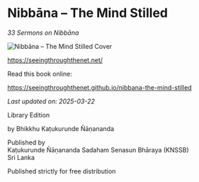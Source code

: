 # Nibbāna – The Mind Stilled

*33 Sermons on Nibbāna*

<div class="titlepage-cover">

![Nibbāna – The Mind Stilled Cover](desktop-cover.jpg)

</div>

<https://seeingthroughthenet.net/>

Read this book online:

<https://seeingthroughthenet.github.io/nibbana-the-mind-stilled>

<div>
<p><em>Last updated on: 2025-03-22</em></p>
</div>

Library Edition

by Bhikkhu Kaṭukurunde Ñāṇananda

Published by \
Kaṭukurunde Ñāṇananda Sadaham Senasun Bhāraya (KNSSB) \
Sri Lanka

Published strictly for free distribution

